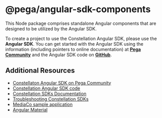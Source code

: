 # @pega/angular-sdk-components

This Node package comprises standalone Angular components that are designed to be utilized by the Angular SDK.

To create a project to use the Constellation Angular SDK, please use the **Angular SDK**. You can get started
with the Angular SDK using the information (including pointers to online documentation) at
[**Pega Community**](https://community.pega.com/marketplace/component/angular-sdk) and the Angular SDK code
on [**GitHub**](https://github.com/pegasystems/angular-sdk).

## Additional Resources

* [Constellaton Angular SDK on Pega Community](https://community.pega.com/marketplace/component/angular-sdk)
* [Constellation Angular SDK code](https://github.com/pegasystems/angular-sdk)
* [Constellation SDKs Documentation](https://docs.pega.com/bundle/constellation-sdk/page/constellation-sdks/sdks/constellation-sdks.html)
* [Troubleshooting Constellation SDKs](https://docs.pega.com/bundle/constellation-sdk/page/constellation-sdks/sdks/troubleshooting-constellation-sdks.html)
* [MediaCo sample application](https://docs.pega.com/bundle/constellation-sdk/page/constellation-sdks/sdks/mediaco-sample-application.html)
* [Angular Material](https://v16.material.angular.io/)

